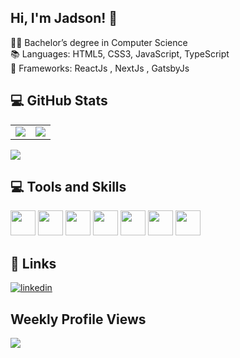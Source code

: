 ## Hi, I'm Jadson! 👋

<!--- 🔭 I'm currently working at [Red Ventures BR](https://redventures.com.br/).-->

👨‍🎓 Bachelor’s degree in Computer Science<br>
📚 Languages: HTML5, CSS3, JavaScript, TypeScript  <br>
🧊 Frameworks: ReactJs , NextJs , GatsbyJs

## 💻 GitHub Stats
<table>
    <tr>
        <td>
            <img src="https://github-readme-stats.vercel.app/api?username=jadsonsantos&count_private=true&show_icons=true&theme=gotham&hide=issues,contribs">
        </td>
        <td>
            <img src="https://github-readme-stats.vercel.app/api/top-langs/?username=jadsonsantos&show_icons=true&theme=gotham&layout=compact">
        </td>
    </tr>
</table>

![](https://github-readme-streak-stats.herokuapp.com/?user=jadsonsantos&theme=dark&hide_border=false)<br/>


## 💻 Tools and Skills
<div>
  <img src="https://cdn.jsdelivr.net/gh/devicons/devicon/icons/react/react-original.svg" width="40" height="40" /> 
  <img src="https://cdn.jsdelivr.net/gh/devicons/devicon/icons/nextjs/nextjs-original.svg" width="40" height="40"/>
  <!-- <img src="https://cdn.jsdelivr.net/gh/devicons/devicon/icons/tailwindcss/tailwindcss-plain.svg" width="40" height="40"/>   -->
  <img src="https://cdn.jsdelivr.net/gh/devicons/devicon/icons/typescript/typescript-original.svg" width="40" height="40"/>
  <!-- <img src="https://cdn.jsdelivr.net/gh/devicons/devicon/icons/nodejs/nodejs-original.svg" width="40" height="40" />                             -->
  <img src="https://cdn.jsdelivr.net/gh/devicons/devicon/icons/git/git-original.svg" width="40" height="40"/>
  <img src="https://cdn.jsdelivr.net/gh/devicons/devicon/icons/html5/html5-original-wordmark.svg" width="40" height="40"/>
  <img src="https://cdn.jsdelivr.net/gh/devicons/devicon/icons/css3/css3-original-wordmark.svg" width="40" height="40"/>
  <img src="https://cdn.jsdelivr.net/gh/devicons/devicon/icons/javascript/javascript-original.svg" width="40" height="40"/> 
</div>

<!--
**jadsonsantos/jadsonsantos** is a ✨ _special_ ✨ repository because its `README.md` (this file) appears on your GitHub profile.

Here are some ideas to get you started:

- 🔭 I’m currently working on ...
- 🌱 I’m currently learning ...
- 👯 I’m looking to collaborate on ...
- 🤔 I’m looking for help with ...
- 💬 Ask me about ...
- 📫 How to reach me: ...
- 😄 Pronouns: ...
- ⚡ Fun fact: ...
-->

## 🔗 Links

[![linkedin](https://img.shields.io/badge/linkedin-0A66C2?style=for-the-badge&logo=linkedin&logoColor=white)](https://www.linkedin.com/in/jadsonsantos)

## Weekly Profile Views 
[![](https://visitcount.itsvg.in/api?id=jadsonsantos&icon=1&color=2)](https://visitcount.itsvg.in)
